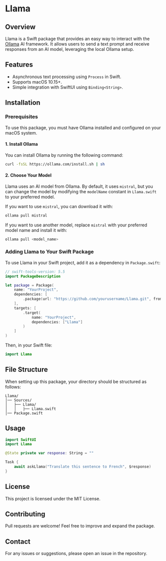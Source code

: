 # Llama

## Overview
Llama is a Swift package that provides an easy way to interact with the [Ollama](https://ollama.com) AI framework. It allows users to send a text prompt and receive responses from an AI model, leveraging the local Ollama setup.

## Features
- Asynchronous text processing using `Process` in Swift.
- Supports macOS 10.15+.
- Simple integration with SwiftUI using `Binding<String>`.

## Installation

### Prerequisites
To use this package, you must have Ollama installed and configured on your macOS system.

#### 1. Install Ollama
You can install Ollama by running the following command:
```sh
curl -fsSL https://ollama.com/install.sh | sh
```

#### 2. Choose Your Model
Llama uses an AI model from Ollama. By default, it uses `mistral`, but you can change the model by modifying the `modelName` constant in `Llama.swift` to your preferred model.

If you want to use `mistral`, you can download it with:
```sh
ollama pull mistral
```

If you want to use another model, replace `mistral` with your preferred model name and install it with:
```sh
ollama pull <model_name>
```

### Adding Llama to Your Swift Package
To use Llama in your Swift project, add it as a dependency in `Package.swift`:

```swift
// swift-tools-version: 5.5
import PackageDescription

let package = Package(
    name: "YourProject",
    dependencies: [
        .package(url: "https://github.com/yourusername/Llama.git", from: "1.0.0")
    ],
    targets: [
        .target(
            name: "YourProject",
            dependencies: ["Llama"]
        )
    ]
)
```

Then, in your Swift file:
```swift
import Llama
```

## File Structure
When setting up this package, your directory should be structured as follows:
```
Llama/
│── Sources/
│   ├── Llama/
│   │   ├── Llama.swift
│── Package.swift
```

## Usage
```swift
import SwiftUI
import Llama

@State private var response: String = ""

Task {
    await askLlama("Translate this sentence to French", $response)
}
```

## License
This project is licensed under the MIT License.

## Contributing
Pull requests are welcome! Feel free to improve and expand the package.

## Contact
For any issues or suggestions, please open an issue in the repository.

